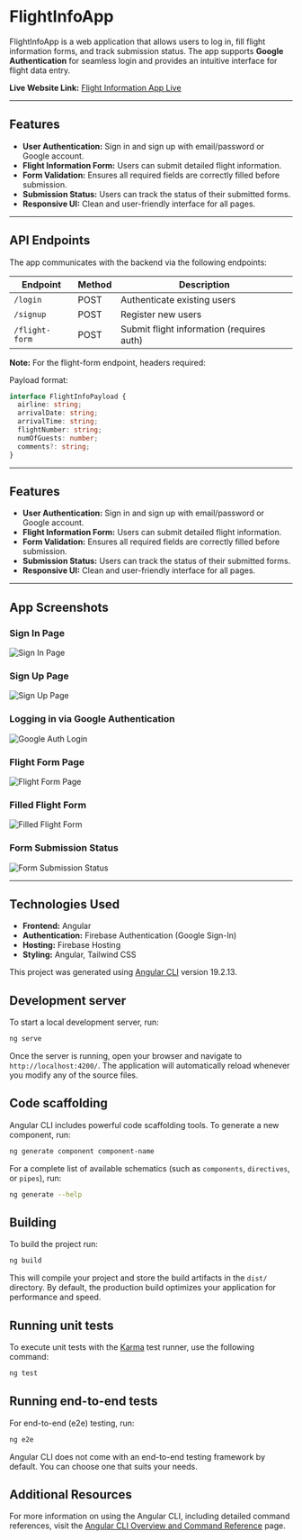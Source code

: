 # FlightInfoApp

FlightInfoApp is a web application that allows users to log in, fill flight information forms, and track submission status. The app supports **Google Authentication** for seamless login and provides an intuitive interface for flight data entry.

**Live Website Link:** [Flight Information App Live](https://flight-info-app-57f71.web.app/)

---

## Features

- **User Authentication:** Sign in and sign up with email/password or Google account.
- **Flight Information Form:** Users can submit detailed flight information.
- **Form Validation:** Ensures all required fields are correctly filled before submission.
- **Submission Status:** Users can track the status of their submitted forms.
- **Responsive UI:** Clean and user-friendly interface for all pages.

---

## API Endpoints

The app communicates with the backend via the following endpoints:

| Endpoint       | Method | Description                                      |
|----------------|--------|--------------------------------------------------|
| `/login`       | POST   | Authenticate existing users                      |
| `/signup`      | POST   | Register new users                               |
| `/flight-form` | POST   | Submit flight information (requires auth)       |

**Note:** For the flight-form endpoint, headers required:


Payload format:

```ts
interface FlightInfoPayload { 
  airline: string;
  arrivalDate: string;
  arrivalTime: string;
  flightNumber: string;
  numOfGuests: number;
  comments?: string;
}
```


---

## Features

- **User Authentication:** Sign in and sign up with email/password or Google account.
- **Flight Information Form:** Users can submit detailed flight information.
- **Form Validation:** Ensures all required fields are correctly filled before submission.
- **Submission Status:** Users can track the status of their submitted forms.
- **Responsive UI:** Clean and user-friendly interface for all pages.

---

## App Screenshots

### Sign In Page
![Sign In Page](https://github.com/user-attachments/assets/d641f276-6aee-4da7-aa3c-034cb6328a65)

### Sign Up Page
![Sign Up Page](https://github.com/user-attachments/assets/71110d2e-f5f2-4c86-b070-40f75c8f3906)

### Logging in via Google Authentication
![Google Auth Login](https://github.com/user-attachments/assets/88fdbe33-626c-45a9-9429-facac3eb1b67)

### Flight Form Page
![Flight Form Page](https://github.com/user-attachments/assets/eae60f14-680e-4942-904d-cfd62c2be99a)

### Filled Flight Form
![Filled Flight Form](https://github.com/user-attachments/assets/f7055ce0-b1ce-4e66-8151-5dd449eb40b3)

### Form Submission Status
![Form Submission Status](https://github.com/user-attachments/assets/77faeaca-ca19-464f-892e-ff23eba10fb4)

---

## Technologies Used

- **Frontend:** Angular
- **Authentication:** Firebase Authentication (Google Sign-In)
- **Hosting:** Firebase Hosting
- **Styling:** Angular, Tailwind CSS


This project was generated using [Angular CLI](https://github.com/angular/angular-cli) version 19.2.13.

## Development server

To start a local development server, run:

```bash
ng serve
```

Once the server is running, open your browser and navigate to `http://localhost:4200/`. The application will automatically reload whenever you modify any of the source files.

## Code scaffolding

Angular CLI includes powerful code scaffolding tools. To generate a new component, run:

```bash
ng generate component component-name
```

For a complete list of available schematics (such as `components`, `directives`, or `pipes`), run:

```bash
ng generate --help
```

## Building

To build the project run:

```bash
ng build
```

This will compile your project and store the build artifacts in the `dist/` directory. By default, the production build optimizes your application for performance and speed.

## Running unit tests

To execute unit tests with the [Karma](https://karma-runner.github.io) test runner, use the following command:

```bash
ng test
```

## Running end-to-end tests

For end-to-end (e2e) testing, run:

```bash
ng e2e
```

Angular CLI does not come with an end-to-end testing framework by default. You can choose one that suits your needs.

## Additional Resources

For more information on using the Angular CLI, including detailed command references, visit the [Angular CLI Overview and Command Reference](https://angular.dev/tools/cli) page.

